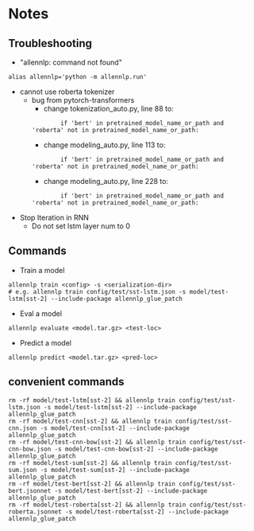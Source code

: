# Notes

## Troubleshooting
- "allennlp: command not found"
```
alias allennlp='python -m allennlp.run'
```
- cannot use roberta tokenizer
    - bug from pytorch-transformers
        - change tokenization_auto.py, line 88 to:
        ```
                if 'bert' in pretrained_model_name_or_path and 'roberta' not in pretrained_model_name_or_path:
        ```
        - change modeling_auto.py, line 113 to:
        ```
                if 'bert' in pretrained_model_name_or_path and 'roberta' not in pretrained_model_name_or_path:
        ```
        - change modeling_auto.py, line 228 to:
        ```
                if 'bert' in pretrained_model_name_or_path and 'roberta' not in pretrained_model_name_or_path:
        ```
- Stop Iteration in RNN
    - Do not set lstm layer num to 0

## Commands
- Train a model
```
allennlp train <config> -s <serialization-dir>
# e.g. allennlp train config/test/sst-lstm.json -s model/test-lstm[sst-2] --include-package allennlp_glue_patch
```
- Eval a model
```
allennlp evaluate <model.tar.gz> <test-loc>
```
- Predict a model
```
allennlp predict <model.tar.gz> <pred-loc>
```

## convenient commands
```
rm -rf model/test-lstm[sst-2] && allennlp train config/test/sst-lstm.json -s model/test-lstm[sst-2] --include-package allennlp_glue_patch
rm -rf model/test-cnn[sst-2] && allennlp train config/test/sst-cnn.json -s model/test-cnn[sst-2] --include-package allennlp_glue_patch
rm -rf model/test-cnn-bow[sst-2] && allennlp train config/test/sst-cnn-bow.json -s model/test-cnn-bow[sst-2] --include-package allennlp_glue_patch
rm -rf model/test-sum[sst-2] && allennlp train config/test/sst-sum.json -s model/test-sum[sst-2] --include-package allennlp_glue_patch
rm -rf model/test-bert[sst-2] && allennlp train config/test/sst-bert.jsonnet -s model/test-bert[sst-2] --include-package allennlp_glue_patch
rm -rf model/test-roberta[sst-2] && allennlp train config/test/sst-roberta.jsonnet -s model/test-roberta[sst-2] --include-package allennlp_glue_patch
```